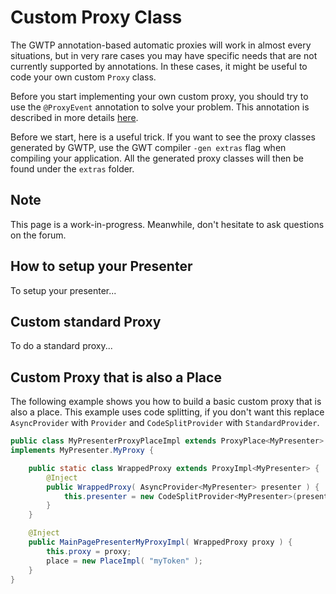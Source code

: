 # Custom Proxy Class

The GWTP annotation-based automatic proxies will work in almost every situations, but in very rare cases you may have specific needs that are not currently supported by annotations. In these cases, it might be useful to code your own custom `Proxy` class.

Before you start implementing your own custom proxy, you should try to use the `@ProxyEvent` annotation to solve your problem. This annotation is described in more details [here]({{#gwtp.doc.url.proxy_event}}).

Before we start, here is a useful trick. If you want to see the proxy classes generated by GWTP, use the GWT compiler `-gen extras` flag when compiling your application. All the generated proxy classes will then be found under the `extras` folder.

## Note
This page is a work-in-progress. Meanwhile, don't hesitate to ask questions on the forum.

## How to setup your Presenter
To setup your presenter...

## Custom standard Proxy
To do a standard proxy...

## Custom Proxy that is also a Place
The following example shows you how to build a basic custom proxy that is also a place. This example uses code splitting, if you don't want this replace `AsyncProvider` with `Provider` and `CodeSplitProvider` with `StandardProvider`.

```java
public class MyPresenterProxyPlaceImpl extends ProxyPlace<MyPresenter>
implements MyPresenter.MyProxy {

    public static class WrappedProxy extends ProxyImpl<MyPresenter> {
        @Inject
        public WrappedProxy( AsyncProvider<MyPresenter> presenter ) {
            this.presenter = new CodeSplitProvider<MyPresenter>(presenter);
        }
    }

    @Inject
    public MainPagePresenterMyProxyImpl( WrappedProxy proxy ) {
        this.proxy = proxy;
        place = new PlaceImpl( "myToken" );
    }
}
```
